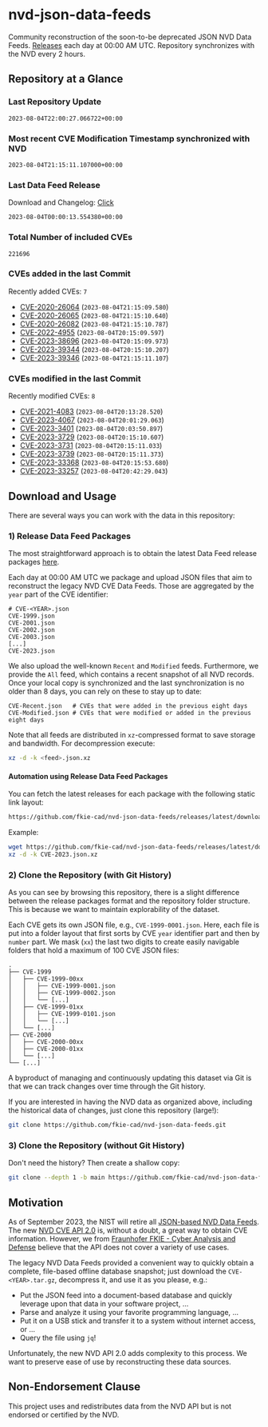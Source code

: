 # nvd-json-data-feeds

Community reconstruction of the soon-to-be deprecated JSON NVD Data Feeds. 
[Releases](https://github.com/fkie-cad/nvd-json-data-feeds/releases/latest) each day at 00:00 AM UTC.
Repository synchronizes with the NVD every 2 hours.

## Repository at a Glance

### Last Repository Update

```plain
2023-08-04T22:00:27.066722+00:00
```

### Most recent CVE Modification Timestamp synchronized with NVD

```plain
2023-08-04T21:15:11.107000+00:00
```

### Last Data Feed Release

Download and Changelog: [Click](https://github.com/fkie-cad/nvd-json-data-feeds/releases/latest)

```plain
2023-08-04T00:00:13.554380+00:00
```

### Total Number of included CVEs

```plain
221696
```

### CVEs added in the last Commit

Recently added CVEs: `7`

* [CVE-2020-26064](CVE-2020/CVE-2020-260xx/CVE-2020-26064.json) (`2023-08-04T21:15:09.580`)
* [CVE-2020-26065](CVE-2020/CVE-2020-260xx/CVE-2020-26065.json) (`2023-08-04T21:15:10.640`)
* [CVE-2020-26082](CVE-2020/CVE-2020-260xx/CVE-2020-26082.json) (`2023-08-04T21:15:10.787`)
* [CVE-2022-4955](CVE-2022/CVE-2022-49xx/CVE-2022-4955.json) (`2023-08-04T20:15:09.597`)
* [CVE-2023-38696](CVE-2023/CVE-2023-386xx/CVE-2023-38696.json) (`2023-08-04T20:15:09.973`)
* [CVE-2023-39344](CVE-2023/CVE-2023-393xx/CVE-2023-39344.json) (`2023-08-04T20:15:10.207`)
* [CVE-2023-39346](CVE-2023/CVE-2023-393xx/CVE-2023-39346.json) (`2023-08-04T21:15:11.107`)


### CVEs modified in the last Commit

Recently modified CVEs: `8`

* [CVE-2021-4083](CVE-2021/CVE-2021-40xx/CVE-2021-4083.json) (`2023-08-04T20:13:28.520`)
* [CVE-2023-4067](CVE-2023/CVE-2023-40xx/CVE-2023-4067.json) (`2023-08-04T20:01:29.063`)
* [CVE-2023-3401](CVE-2023/CVE-2023-34xx/CVE-2023-3401.json) (`2023-08-04T20:03:50.897`)
* [CVE-2023-3729](CVE-2023/CVE-2023-37xx/CVE-2023-3729.json) (`2023-08-04T20:15:10.607`)
* [CVE-2023-3731](CVE-2023/CVE-2023-37xx/CVE-2023-3731.json) (`2023-08-04T20:15:11.033`)
* [CVE-2023-3739](CVE-2023/CVE-2023-37xx/CVE-2023-3739.json) (`2023-08-04T20:15:11.373`)
* [CVE-2023-33368](CVE-2023/CVE-2023-333xx/CVE-2023-33368.json) (`2023-08-04T20:15:53.680`)
* [CVE-2023-33257](CVE-2023/CVE-2023-332xx/CVE-2023-33257.json) (`2023-08-04T20:42:29.043`)


## Download and Usage

There are several ways you can work with the data in this repository:

### 1) Release Data Feed Packages

The most straightforward approach is to obtain the latest Data Feed release packages [here](https://github.com/fkie-cad/nvd-json-data-feeds/releases/latest).

Each day at 00:00 AM UTC we package and upload JSON files that aim to reconstruct the legacy NVD CVE Data Feeds.
Those are aggregated by the `year` part of the CVE identifier:

```
# CVE-<YEAR>.json
CVE-1999.json
CVE-2001.json
CVE-2002.json
CVE-2003.json
[...]
CVE-2023.json
```

We also upload the well-known `Recent` and `Modified` feeds.
Furthermore, we provide the `All` feed, which contains a recent snapshot of all NVD records.
Once your local copy is synchronized and the last synchronization is no older than 8 days, you can rely on these to stay up to date:

```plain
CVE-Recent.json   # CVEs that were added in the previous eight days
CVE-Modified.json # CVEs that were modified or added in the previous eight days
```

Note that all feeds are distributed in `xz`-compressed format to save storage and bandwidth.
For decompression execute:

```sh
xz -d -k <feed>.json.xz
```


#### Automation using Release Data Feed Packages

You can fetch the latest releases for each package with the following static link layout:

```sh
https://github.com/fkie-cad/nvd-json-data-feeds/releases/latest/download/CVE-<YEAR>.json.xz
```

Example:

```sh
wget https://github.com/fkie-cad/nvd-json-data-feeds/releases/latest/download/CVE-2023.json.xz
xz -d -k CVE-2023.json.xz
```

### 2) Clone the Repository (with Git History)

As you can see by browsing this repository, there is a slight difference between the release packages format and the repository folder structure.
This is because we want to maintain explorability of the dataset.

Each CVE gets its own JSON file, e.g., `CVE-1999-0001.json`.
Here, each file is put into a folder layout that first sorts by CVE `year` identifier part and then by `number` part.
We mask (`xx`) the last two digits to create easily navigable folders that hold a maximum of 100 CVE JSON files:

```plain
.
├── CVE-1999
│   ├── CVE-1999-00xx
│   │   ├── CVE-1999-0001.json
│   │   ├── CVE-1999-0002.json
│   │   └── [...]
│   ├── CVE-1999-01xx
│   │   ├── CVE-1999-0101.json
│   │   └── [...]
│   └── [...]
├── CVE-2000
│   ├── CVE-2000-00xx
│   ├── CVE-2000-01xx
│   └── [...]
└── [...]
```

A byproduct of managing and continuously updating this dataset via Git is that we can track changes over time through the Git history.

If you are interested in having the NVD data as organized above, including the historical data of changes, just clone this repository (large!):

```sh
git clone https://github.com/fkie-cad/nvd-json-data-feeds.git
```

### 3) Clone the Repository (without Git History)

Don't need the history? Then create a shallow copy:

```sh
git clone --depth 1 -b main https://github.com/fkie-cad/nvd-json-data-feeds.git
```

## Motivation

As of September 2023, the NIST will retire all [JSON-based NVD Data Feeds](https://nvd.nist.gov/vuln/data-feeds#divRetirementBanner-1).
The new [NVD CVE API 2.0](https://nvd.nist.gov/developers/vulnerabilities) is, without a doubt, a great way to obtain CVE information.
However, we from [Fraunhofer FKIE - Cyber Analysis and Defense](https://www.fkie.fraunhofer.de/en/departments/cad.html) believe that the API does not cover a variety of use cases.

The legacy NVD Data Feeds provided a convenient way to quickly obtain a complete, file-based offline database snapshot; just download the `CVE-<YEAR>.tar.gz`, decompress it, and use it as you please, e.g.:

* Put the JSON feed into a document-based database and quickly leverage upon that data in your software project, ...
* Parse and analyze it using your favorite programming language, ...
* Put it on a USB stick and transfer it to a system without internet access, or ...
* Query the file using `jq`!

Unfortunately, the new NVD API 2.0 adds complexity to this process.
We want to preserve ease of use by reconstructing these data sources.

## Non-Endorsement Clause

This project uses and redistributes data from the NVD API but is not endorsed or certified by the NVD.